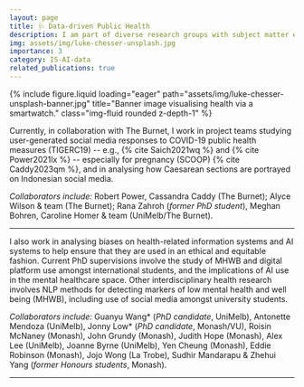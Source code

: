 ```yaml
---
layout: page
title: 🩺 Data-driven Public Health 
description: I am part of diverse research groups with subject matter experts contributing to interdisciplinary public health research. 
img: assets/img/luke-chesser-unsplash.jpg
importance: 3
category: IS-AI-data
related_publications: true
---
```



<div class="row">
    <div class="col-sm mt-3 mt-md-0">
        {% include figure.liquid loading="eager" path="assets/img/luke-chesser-unsplash-banner.jpg" title="Banner image visualising health via a smartwatch." class="img-fluid rounded z-depth-1" %}
    </div>
</div>

Currently, in collaboration with The Burnet, I work in project teams studying user-generated social media responses to COVID-19 public health measures (TIGERC19) -- e.g., {% cite Saich2021wq %} and {% cite Power2021lx %} -- especially for pregnancy (SCOOP) {% cite Caddy2023qm %}, and in analysing how Caesarean sections are portrayed on Indonesian social media. 

*Collaborators include:* Robert Power, Cassandra Caddy (The Burnet); Alyce Wilson & team (The Burnet); Rana Zahroh (*former PhD student*), Meghan Bohren, Caroline Homer & team (UniMelb/The Burnet).

---

I also work in analysing biases on health-related information systems and AI systems to help ensure that they are used in an ethical and equitable fashion. Current PhD supervisions involve the study of MHWB and digital platform use amongst international students, and the implications of AI use in the mental healthcare space. Other interdisciplinary health research involves NLP methods for detecting markers of low mental health and well being (MHWB), including use of social media amongst university students. 

*Collaborators include:* Guanyu Wang* (*PhD candidate*, UniMelb), Antonette Mendoza (UniMelb), Jonny Low* (*PhD candidate*, Monash/VU), Roisin McNaney (Monash), John Grundy (Monash), Judith Hope (Monash), Alex Lee (UniMelb), Joanne Byrne (UniMelb), Yen Cheung (Monash), Eddie Robinson (Monash), Jojo Wong (La Trobe), Sudhir Mandarapu & Zhehui Yang (*former Honours students*, Monash).

---


